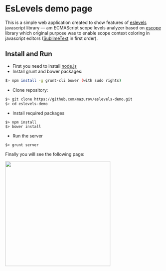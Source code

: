 # EsLevels demo page

This is a simple web application created to show features of
[eslevels](https://github.com/mazurov/eslevels) javascript library &mdash;
am ECMAScript scope levels analyzer based on
[escope](https://github.com/Constellation/escope) library which original
purpose was to enable scope context coloring in javascript editors
([SublimeText](https://github.com/mazurov/sublime-levels) in first order).

## Install and Run

* First you need to install [node.js](http://nodejs.org/)
* Install grunt and bower packages:

```sh
$> npm install -g grunt-cli bower (with sudo rights)
```
* Clone repository: 

```sh
$> git clone https://github.com/mazurov/eslevels-demo.git
$> cd eslevels-demo
```

* Install required packages

```ssh
$> npm install
$> bower install
```


* Run the server

```ssh
$> grunt server
```

Finally you will see the following page:

<img src="https://raw.github.com/mazurov/eslevels-demo/master/screenshot.gif" height="337"/>
